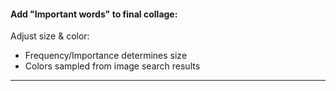 #### Add "Important words" to final collage:
Adjust size & color:
- Frequency/Importance determines size
- Colors sampled from image search results
-------------------------------------------


